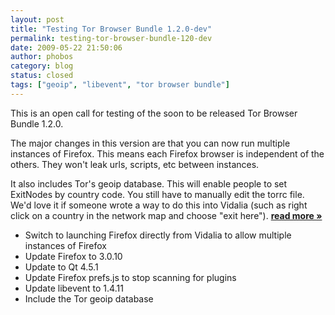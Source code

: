 ```yaml
---
layout: post
title: "Testing Tor Browser Bundle 1.2.0-dev"
permalink: testing-tor-browser-bundle-120-dev
date: 2009-05-22 21:50:06
author: phobos
category: blog
status: closed
tags: ["geoip", "libevent", "tor browser bundle"]
---
```


This is an open call for testing of the soon to be released Tor Browser Bundle 1.2.0.

The major changes in this version are that you can now run multiple instances of Firefox. This means each Firefox browser is independent of the others. They won't leak urls, scripts, etc between instances.

It also includes Tor's geoip database. This will enable people to set ExitNodes by country code. You still have to manually edit the torrc file. We'd love it if someone wrote a way to do this into Vidalia (such as right click on a country in the network map and choose "exit here"). [**read more »**](https://blog.torproject.org/blog/testing-tor-browser-bundle-120-dev)

-   Switch to launching Firefox directly from Vidalia to allow multiple instances of Firefox
-   Update Firefox to 3.0.10
-   Update to Qt 4.5.1
-   Update Firefox prefs.js to stop scanning for plugins
-   Update libevent to 1.4.11
-   Include the Tor geoip database

